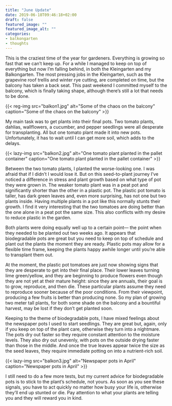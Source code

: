 ```yaml
---
title: "June Update"
date: 2019-06-18T09:46:18+02:00
draft: false
featured_image: ""
featured_image_alt: ""
categories:
- balkongarten
- thoughts
---
```

This is the craziest time of the year for gardeners. Everything is growing so fast that we can’t keep up. For a while I managed to keep on top of everything but now I’m falling behind, in both the Kleingarten and my Balkongarten. The most pressing jobs in the Kleingarten, such as the grapevine roof trellis and winter rye cutting, are completed on time, but the balcony has taken a back seat. This past weekend I committed myself to the balcony, which is finally taking shape, although there’s still a lot that needs to be done.

{{< reg-img src="balkon1.jpg" alt="Some of the chaos on the balcony" caption="Some of the chaos on the balcony"  >}}

My main task was to get plants into their final pots. Two tomato plants, dahlias, wallflowers, a cucumber, and pepper seedlings were all desperate for transplanting. All but one tomato plant made it into new pots. Unfortunately, it has to wait until I can get more soil, which adds to the delays.

{{< lazy-img src="balkon2.jpg" alt="One tomato plant planted in the pallet container" caption="One tomato plant planted in the pallet container"  >}}

Between the two tomato plants, I planted the worse-looking one. I was afraid that if I didn’t I would lose it. But on this seed-to-plant journey I’ve noticed a difference in stress and plant growth based on what type of pot they were grown in. The weaker tomato plant was in a peat pot and significantly shorter than the other in a plastic pot. The plastic pot tomato is taller, has dark green leaves and, even more surprising, has not one but two plants inside. Having multiple plants in a pot like this normally stunts their growth. I find it very interesting that the two tomatoes are doing better than the one alone in a peat pot the same size. This also conflicts with my desire to reduce plastic in the garden.

Both plants were doing equally well up to a certain point— the point when they needed to be planted out two weeks ago. It appears that biodegradable pots are great but you need to keep on top of schedule and plant out the plants the moment they are ready. Plastic pots may allow for a flexible time frame, keeping the plants happy awhile longer until you’re able to transplant them out.

At the moment, the plastic pot tomatoes are just now showing signs that they are desperate to get into their final place. Their lower leaves turning lime green/yellow, and they are beginning to produce flowers even though they are not yet at their mature height: since they are annuals, their goal is to grow, reproduce, and then die. These particular plants assume they need to reproduce sooner because of the poor conditions. From their viewpoint, producing a few fruits is better than producing none. So my plan of growing two meter tall plants, for both some shade on the balcony and a bountiful harvest, may be lost if they don’t get planted soon.

Keeping to the theme of biodegradable pots, I have mixed feelings about the newspaper pots I used to start seedlings. They are great but, again, only if you keep on top of the plant care, otherwise they turn into a nightmare. The pots dry out faster so they require constant attention to the moisture levels. They also dry out unevenly, with pots on the outside drying faster than those in the middle. And once the true leaves appear twice the size as the seed leaves, they require immediate potting on into a nutrient-rich soil.

{{< lazy-img src="balkon3.jpg" alt="Newspaper pots in April" caption="Newspaper pots in April"  >}}

I still need to do a few more tests, but my current advice for biodegradable pots is to stick to the plant’s schedule, not yours. As soon as you see these signals, you have to act quickly no matter how busy your life is, otherwise they’ll end up stunted or die. Pay attention to what your plants are telling you and they will reward you in kind.
